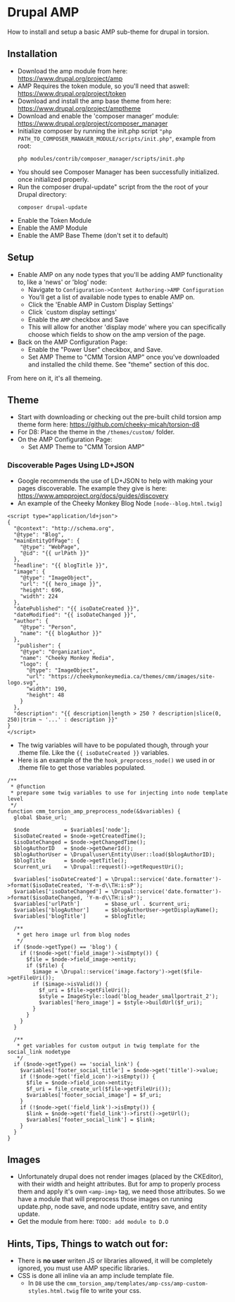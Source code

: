 # **Drupal AMP**
How to install and setup a basic AMP sub-theme for drupal in torsion.

## Installation
* Download the amp module from here: https://www.drupal.org/project/amp
* AMP Requires the token module, so you'll need that aswell: https://www.drupal.org/project/token
* Download and install the amp base theme from here: https://www.drupal.org/project/amptheme
* Download and enable the 'composer manager' module: https://www.drupal.org/project/composer_manager
* Initialize composer by running the init.php script `"php PATH_TO_COMPOSER_MANAGER_MODULE/scripts/init.php"`, example from root:
    ````
    php modules/contrib/composer_manager/scripts/init.php 
    ````
* You should see Composer Manager has been successfully initialized. once initialized properly.
* Run the composer drupal-update" script from the the root of your Drupal directory:
    ````
    composer drupal-update
    ````
* Enable the Token Module
* Enable the AMP Module
* Enable the AMP Base Theme (don't set it to default)

## Setup
* Enable AMP on any node types that you'll be adding AMP functionality to, like a 'news' or 'blog' node:
    * Navigate to `Configuration->Content Authoring->AMP Configuration`
    * You'll get a list of available node types to enable AMP on.
    * Click the 'Enable AMP in Custom Display Settings'
    * Click `custom display settings'
    * Enable the `AMP` checkbox and Save
    * This will allow for another 'display mode' where you can specifically choose which fields to show on the amp version of the page.
* Back on the AMP Configuration Page:
    * Enable the "Power User" checkbox, and Save.
    * Set AMP Theme to "CMM Torsion AMP" once you've downloaded and installed the child theme. See "theme" section of this doc.

From here on it, it's all themeing.

## Theme
 * Start with downloading or checking out the pre-built child torsion amp theme form here: https://github.com/cheeky-micah/torsion-d8
 * For D8: Place the theme in the `/themes/custom/` folder.
 * On the AMP Configuration Page:
    * Set AMP Theme to "CMM Torsion AMP"

### Discoverable Pages Using LD+JSON
 * Google recommends the use of LD+JSON to help with making your pages discoverable.  The example they give is here: https://www.ampproject.org/docs/guides/discovery
 * An example of the Cheeky Monkey Blog Node `[node--blog.html.twig]`
    
````
<script type="application/ld+json">
{
  "@context": "http://schema.org",
  "@type": "Blog",
  "mainEntityOfPage": {
    "@type": "WebPage",
    "@id": "{{ urlPath }}"
  },
  "headline": "{{ blogTitle }}",
  "image": {
    "@type": "ImageObject",
    "url": "{{ hero_image }}",
    "height": 696,
    "width": 224
  },
  "datePublished": "{{ isoDateCreated }}",
  "dateModified": "{{ isoDateChanged }}",
  "author": {
    "@type": "Person",
    "name": "{{ blogAuthor }}"
  },
   "publisher": {
    "@type": "Organization",
    "name": "Cheeky Monkey Media",
    "logo": {
      "@type": "ImageObject",
      "url": "https://cheekymonkeymedia.ca/themes/cmm/images/site-logo.svg",
      "width": 190,
      "height": 48
    }
  },
  "description": "{{ description|length > 250 ? description|slice(0, 250)|trim ~ '...' : description }}"
}
</script>
````

 * The twig variables will have to be populated though, through your .theme file. Like the `{{ isoDateCreated }}` variables.
 * Here is an example of the the `hook_preprocess_node()` we used in or .theme file to get those variables populated.

````
/**
 * @function
 * prepare some twig variables to use for injecting into node template level
 */
function cmm_torsion_amp_preprocess_node(&$variables) {
  global $base_url;

  $node           = $variables['node'];
  $isoDateCreated = $node->getCreatedTime();
  $isoDateChanged = $node->getChangedTime();
  $blogAuthorID   = $node->getOwnerId();
  $blogAuthorUser = \Drupal\user\Entity\User::load($blogAuthorID);
  $blogTitle      = $node->getTitle();
  $current_uri    = \Drupal::request()->getRequestUri();

  $variables['isoDateCreated'] = \Drupal::service('date.formatter')->format($isoDateCreated, 'Y-m-d\\TH:i:sP');
  $variables['isoDateChanged'] = \Drupal::service('date.formatter')->format($isoDateChanged, 'Y-m-d\\TH:i:sP');
  $variables['urlPath']        = $base_url . $current_uri;
  $variables['blogAuthor']     = $blogAuthorUser->getDisplayName();
  $variables['blogTitle']      = $blogTitle;

  /**
   * get hero image url from blog nodes
   */
  if ($node->getType() == 'blog') {
    if (!$node->get('field_image')->isEmpty()) {
      $file = $node->field_image->entity;
      if ($file) {
        $image = \Drupal::service('image.factory')->get($file->getFileUri());
        if ($image->isValid()) {
          $f_uri = $file->getFileUri();
          $style = ImageStyle::load('blog_header_smallportrait_2');
          $variables['hero_image'] = $style->buildUrl($f_uri);
        }
      }
    }
  }

  /**
   * get variables for custom output in twig template for the social_link nodetype
   */
  if ($node->getType() == 'social_link') {
    $variables['footer_social_title'] = $node->get('title')->value;
    if (!$node->get('field_icon')->isEmpty()) {
      $file = $node->field_icon->entity;
      $f_uri = file_create_url($file->getFileUri());
      $variables['footer_social_image'] = $f_uri;
    }
    if (!$node->get('field_link')->isEmpty()) {
      $link = $node->get('field_link')->first()->getUrl();
      $variables['footer_social_link'] = $link;
    }
  }
}
````

## Images
 * Unfortunately drupal does not render images (placed by the CKEditor), with their width and height attributes. But for amp to properly process them and apply it's own `<amp-img>` tag, we need those attributes.  So we have a module that will preprocess those images on running update.php, node save, and node update, entitry save, and entity update.
 * Get the module from here: `TODO: add module to D.O`

## Hints, Tips, Things to watch out for:
 * There is **no user** writen JS or libraries allowed, it will be completely ignored, you must use AMP specific libraries.
 * CSS is done all inline via an amp include template file.
    * In `D8` use the `cmm_torsion_amp/templates/amp-css/amp-custom-styles.html.twig` file to write your css.
